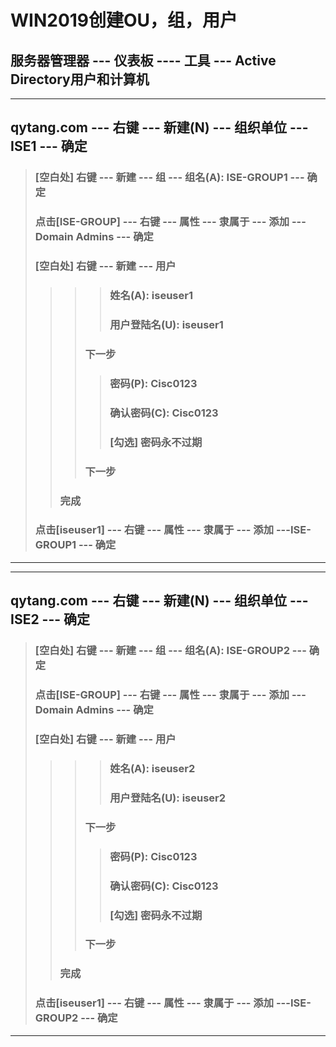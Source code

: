 # WIN2019创建OU，组，用户

## 服务器管理器 --- 仪表板 ---- 工具 --- Active Directory用户和计算机

---------------------------------------------------------------------------------------------------
## qytang.com --- 右键 --- 新建(N) --- 组织单位 --- ISE1 --- 确定
> ###  [空白处] 右键 --- 新建 --- 组 --- 组名(A): ISE-GROUP1 --- 确定
> ###  点击[ISE-GROUP] --- 右键 --- 属性 --- 隶属于 --- 添加 --- Domain Admins --- 确定
> ### [空白处] 右键 --- 新建 --- 用户
>>>> ### 姓名(A): iseuser1
>>>> ### 用户登陆名(U): iseuser1
>>> ### 下一步
>>>> ### 密码(P): Cisc0123
>>>> ### 确认密码(C): Cisc0123
>>>> ### [勾选] 密码永不过期
>>> ### 下一步
>> ### 完成
> ###  点击[iseuser1] --- 右键 --- 属性 --- 隶属于 --- 添加 ---ISE-GROUP1 --- 确定
---------------------------------------------------------------------------------------------------

---------------------------------------------------------------------------------------------------
## qytang.com --- 右键 --- 新建(N) --- 组织单位 --- ISE2 --- 确定
> ###  [空白处] 右键 --- 新建 --- 组 --- 组名(A): ISE-GROUP2 --- 确定
> ###  点击[ISE-GROUP] --- 右键 --- 属性 --- 隶属于 --- 添加 --- Domain Admins --- 确定
> ### [空白处] 右键 --- 新建 --- 用户
>>>> ### 姓名(A): iseuser2
>>>> ### 用户登陆名(U): iseuser2
>>> ### 下一步
>>>> ### 密码(P): Cisc0123
>>>> ### 确认密码(C): Cisc0123
>>>> ### [勾选] 密码永不过期
>>> ### 下一步
>>### 完成
> ###  点击[iseuser1] --- 右键 --- 属性 --- 隶属于 --- 添加 ---ISE-GROUP2 --- 确定
---------------------------------------------------------------------------------------------------